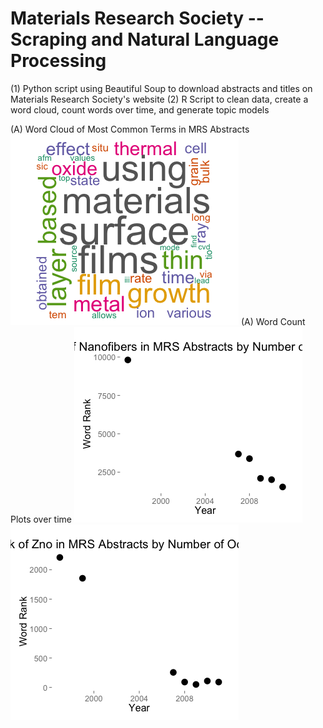 Materials Research Society -- Scraping and Natural Language Processing
============

(1) Python script using Beautiful Soup to download abstracts and titles on Materials Research Society's website
(2) R Script to clean data, create a word cloud, count words over time, and generate topic models


(A) Word Cloud of Most Common Terms in MRS Abstracts
![](images/wordcloud.png?raw=true)
(A) Word Count Plots over time
![](images/nanofibers.png?raw=true)
![](images/zno.png?raw=true)

